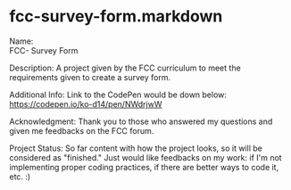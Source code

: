 # fcc-survey-form.markdown

Name: <br>
 FCC- Survey Form 
 
Description: 
 A project given by the FCC curriculum to meet the requirements given to create a survey form. 
 
Additional Info:
 Link to the CodePen would be down below:
 https://codepen.io/ko-d14/pen/NWdrjwW
 
Acknowledgment: 
  Thank you to those who answered my questions and given me feedbacks on the FCC forum. 
  
Project Status: 
  So far content with how the project looks, so it will be considered as "finished." 
  Just would like feedbacks on my work: if I'm not implementing proper coding practices, if there are better ways to code it, etc. :)
